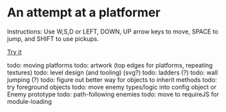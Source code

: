 An attempt at a platformer
==========================

Instructions:
Use W,S,D or LEFT, DOWN, UP arrow keys to move, SPACE to jump, and SHIFT to use pickups.

[Try it](http://nicmendoza.github.io/small-platformer)

todo: moving platforms
todo: artwork (top edges for platforms, repeating textures)
todo: level design (and tooling) (svg?)
todo: ladders (?)
todo: wall jumping (?)
todo: figure out better way for objects to inherit methods
todo: try foreground objects
todo: move enemy types/logic into config object or Enemy prototype
todo: path-following enemies
todo: move to requireJS for module-loading